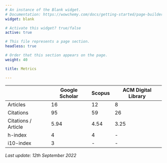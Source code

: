 ```yaml
---
# An instance of the Blank widget.
# Documentation: https://wowchemy.com/docs/getting-started/page-builder/
widget: blank

# Activate this widget? true/false
active: true

# This file represents a page section.
headless: true

# Order that this section appears on the page.
weight: 40

title: Metrics

---
```


| | Google Scholar | Scopus  | ACM Digital Library |
|---|----------------|---|--|
| Articles             | 	16            |	12	| 8 |
| Citations             | 	95           |	59 | 26 |
|  Citations / Article | 5.94          |  4.54  | 3.25 |
| h-index              | 4              |  4  | - |
| i10-index            | 3              |  -  | - |

*Last update: 12th September 2022*
